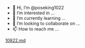 - 👋 Hi, I’m @poseking1022
- 👀 I’m interested in ...
- 🌱 I’m currently learning ...
- 💞️ I’m looking to collaborate on ...
- 📫 How to reach me ...

<!---
poseking1022/poseking1022 is a ✨ special ✨ repository because its `README.md` (this file) appears on your GitHub profile.
You can click the Preview link to take a look at your changes.
--->
[10822.md](https://github.com/poseking1022/poseking1022/files/8658809/10822.md)
